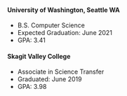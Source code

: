 #### University of Washington, Seattle WA
- B.S. Computer Science  
- Expected Graduation: June 2021  
- GPA: 3.41  
  
#### Skagit Valley College
- Associate in Science Transfer  
- Graduated: June 2019  
- GPA: 3.98  